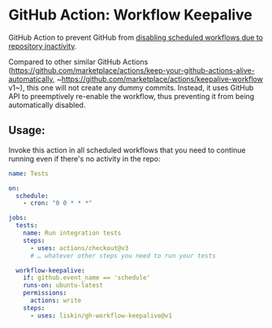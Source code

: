# GitHub Action: Workflow Keepalive

GitHub Action to prevent GitHub from [disabling scheduled workflows due to
repository inactivity][1].

[1]: https://docs.github.com/en/actions/learn-github-actions/usage-limits-billing-and-administration#disabling-and-enabling-workflows

Compared to other similar GitHub Actions
(<https://github.com/marketplace/actions/keep-your-github-actions-alive-automatically>,
~<https://github.com/marketplace/actions/keepalive-workflow> v1~), this one will
not create any dummy commits. Instead, it uses GitHub API to preemptively
re-enable the workflow, thus preventing it from being automatically disabled.

## Usage:

Invoke this action in all scheduled workflows that you need to continue
running even if there's no activity in the repo:

```yaml
name: Tests

on:
  schedule:
    - cron: "0 0 * * *"

jobs:
  tests:
    name: Run integration tests
    steps:
      - uses: actions/checkout@v3
      # … whatever other steps you need to run your tests

  workflow-keepalive:
    if: github.event_name == 'schedule'
    runs-on: ubuntu-latest
    permissions:
      actions: write
    steps:
      - uses: liskin/gh-workflow-keepalive@v1
```
